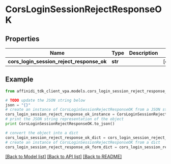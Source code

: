 # CorsLoginSessionRejectResponseOK

## Properties

| Name                                      | Type    | Description | Notes      |
| ----------------------------------------- | ------- | ----------- | ---------- |
| **cors_login_session_reject_response_ok** | **str** |             | [optional] |

## Example

```python
from affinidi_tdk_client_vpa.models.cors_login_session_reject_response_ok import CorsLoginSessionRejectResponseOK

# TODO update the JSON string below
json = "{}"
# create an instance of CorsLoginSessionRejectResponseOK from a JSON string
cors_login_session_reject_response_ok_instance = CorsLoginSessionRejectResponseOK.from_json(json)
# print the JSON string representation of the object
print CorsLoginSessionRejectResponseOK.to_json()

# convert the object into a dict
cors_login_session_reject_response_ok_dict = cors_login_session_reject_response_ok_instance.to_dict()
# create an instance of CorsLoginSessionRejectResponseOK from a dict
cors_login_session_reject_response_ok_form_dict = cors_login_session_reject_response_ok.from_dict(cors_login_session_reject_response_ok_dict)
```

[[Back to Model list]](../README.md#documentation-for-models) [[Back to API list]](../README.md#documentation-for-api-endpoints) [[Back to README]](../README.md)
